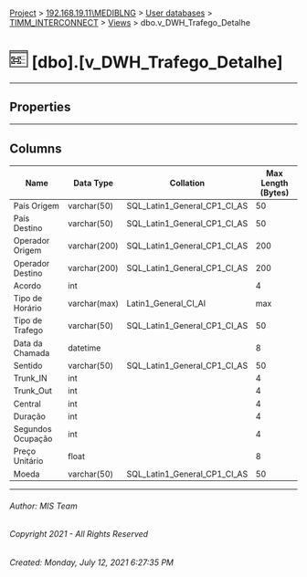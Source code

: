 #### 

[Project](../../../../index.md) > [192.168.19.11\\MEDIBLNG](../../../index.md) > [User databases](../../index.md) > [TIMM_INTERCONNECT](../index.md) > [Views](Views.md) > dbo.v_DWH_Trafego_Detalhe

# ![Views](../../../../Images/View32.png) [dbo].[v_DWH_Trafego_Detalhe]

---

## <a name="#properties"></a>Properties



---

## <a name="#columns"></a>Columns

| Name | Data Type | Collation | Max Length (Bytes) |
|---|---|---|---|
| País Origem | varchar(50) | SQL_Latin1_General_CP1_CI_AS | 50 |
| País Destino | varchar(50) | SQL_Latin1_General_CP1_CI_AS | 50 |
| Operador Origem | varchar(200) | SQL_Latin1_General_CP1_CI_AS | 200 |
| Operador Destino | varchar(200) | SQL_Latin1_General_CP1_CI_AS | 200 |
| Acordo | int |  | 4 |
| Tipo de Horário | varchar(max) | Latin1_General_CI_AI | max |
| Tipo de Trafego | varchar(50) | SQL_Latin1_General_CP1_CI_AS | 50 |
| Data da Chamada | datetime |  | 8 |
| Sentido | varchar(50) | SQL_Latin1_General_CP1_CI_AS | 50 |
| Trunk_IN | int |  | 4 |
| Trunk_Out | int |  | 4 |
| Central | int |  | 4 |
| Duração | int |  | 4 |
| Segundos Ocupação | int |  | 4 |
| Preço Unitário | float |  | 8 |
| Moeda | varchar(50) | SQL_Latin1_General_CP1_CI_AS | 50 |


---

###### Author:  MIS Team

###### Copyright 2021 - All Rights Reserved

###### Created: Monday, July 12, 2021 6:27:35 PM

